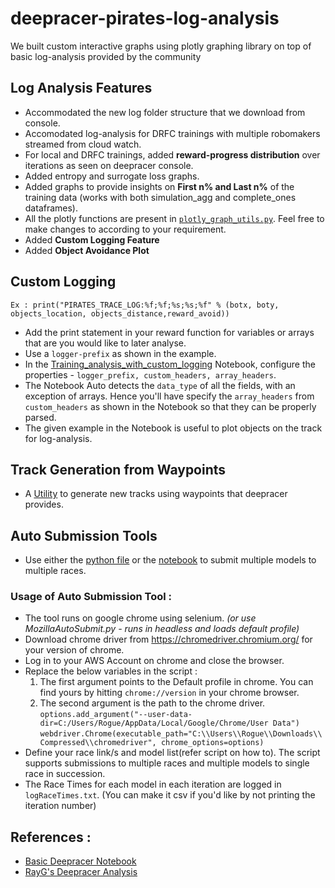# deepracer-pirates-log-analysis
We built custom interactive graphs using plotly graphing library on top of basic log-analysis provided by the community

## Log Analysis Features
* Accommodated the new log folder structure that we download from console.
* Accomodated log-analysis for DRFC trainings with multiple robomakers streamed from cloud watch.
* For local and DRFC trainings, added **reward-progress distribution** over iterations as seen on deepracer console.
* Added entropy and surrogate loss graphs.
* Added graphs to provide insights on **First n% and Last n%** of the training data (works with both simulation_agg and complete_ones dataframes).
* All the plotly functions are present in [`plotly_graph_utils.py`](https://github.com/SairamNaragoni/deepracer-pirates-log-analysis/blob/main/Notebooks/python/plotly_graph_utils.py). Feel free to make changes to according to your requirement.
* Added **Custom Logging Feature**
* Added **Object Avoidance Plot**

## Custom Logging  
`Ex : print("PIRATES_TRACE_LOG:%f;%f;%s;%s;%f" % (botx, boty, objects_location, objects_distance,reward_avoid))`
* Add the print statement in your reward function for variables or arrays that are you would like to later analyse.
* Use a `logger-prefix` as shown in the example.
* In the [Training_analysis_with_custom_logging](https://github.com/SairamNaragoni/deepracer-pirates-log-analysis/blob/main/Notebooks/Training_analysis_with_custom_logging.ipynb) Notebook, configure the properties - `logger_prefix, custom_headers, array_headers`.
* The Notebook Auto detects the `data_type` of all the fields, with an exception of arrays. Hence you'll have specify the `array_headers` from `custom_headers` as shown in the Notebook so that they can be properly parsed.
* The given example in the Notebook is useful to plot objects on the track for log-analysis.

## Track Generation from Waypoints
* A [Utility](https://github.com/SairamNaragoni/deepracer-pirates-log-analysis/blob/main/Notebooks/track_calculation_from_waypoints.ipynb) to generate new tracks using waypoints that deepracer provides.

## Auto Submission Tools
* Use either the [python file](https://github.com/SairamNaragoni/deepracer-pirates-log-analysis/blob/main/Auto%20Submission%20Tool/AutoSubmit.py) or the [notebook](https://github.com/SairamNaragoni/deepracer-pirates-log-analysis/blob/main/Notebooks/pirates_auto_submission.ipynb) to submit multiple models to multiple races.
### Usage of Auto Submission Tool : 
* The tool runs on google chrome using selenium. *(or use MozillaAutoSubmit.py - runs in headless and loads default profile)*
* Download chrome driver from https://chromedriver.chromium.org/ for your version of chrome.
* Log in to your AWS Account on chrome and close the browser.
* Replace the below variables in the script :
  1. The first argument points to the Default profile in chrome. You can find yours by hitting `chrome://version` in your chrome browser.
  2. The second argument is the path to the chrome driver.  
  `options.add_argument("--user-data-dir=C:/Users/Rogue/AppData/Local/Google/Chrome/User Data")`
  `webdriver.Chrome(executable_path="C:\\Users\\Rogue\\Downloads\\Compressed\\chromedriver", chrome_options=options)`
* Define your race link/s and model list(refer script on how to). The script supports submissions to multiple races and multiple models to single race in succession.
* The Race Times for each model in each iteration are logged in `logRaceTimes.txt`. (You can make it csv if you'd like by not printing the iteration number)

## References :
* [Basic Deepracer Notebook](https://github.com/aws-samples/aws-deepracer-workshops/tree/master/log-analysis)
* [RayG's Deepracer Analysis](https://github.com/TheRayG/deepracer-log-analysis)
